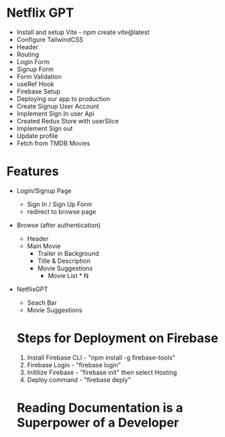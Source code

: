 # Netflix GPT

- Install and setup Vite - npm create vite@latest
- Configure TailwindCSS
- Header
- Routing
- Login Form
- Signup Form
- Form Validation
- useRef Hook
- Firebase Setup
- Deploying our app to production
- Create Signup User Account
- Implement Sign In user Api
- Created Redux Store with userSlice
- Implement Sign out
- Update profile
- Fetch from TMDB Movies

# Features

- Login/Signup Page

  - Sign In / Sign Up Form
  - redirect to browse page

- Browse (after authentication)
  - Header
  - Main Movie
    - Trailer in Background
    - Title & Description
    - Movie Suggestions
      - Movie List \* N
- NetflixGPT

  - Seach Bar
  - Movie Suggestions

  # Steps for Deployment on Firebase

  1. Install Firebase CLI - "npm install -g firebase-tools"
  2. Firebase Login - "firebase login"
  3. Initilize Firebase - "firebase init" then select Hosting
  4. Deploy command - "firebase deply"

  # Reading Documentation is a Superpower of a Developer
